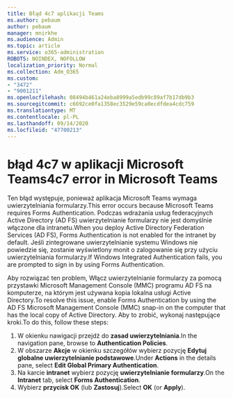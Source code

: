 ```yaml
---
title: Błąd 4c7 aplikacji Teams
ms.author: pebaum
author: pebaum
manager: mnirkhe
ms.audience: Admin
ms.topic: article
ms.service: o365-administration
ROBOTS: NOINDEX, NOFOLLOW
localization_priority: Normal
ms.collection: Adm_O365
ms.custom:
- "3472"
- "9001211"
ms.openlocfilehash: 08494b461a24eba8999a5edb99c89af7b17db9b3
ms.sourcegitcommit: c6692ce0fa1358ec3529e59ca0ecdfdea4cdc759
ms.translationtype: MT
ms.contentlocale: pl-PL
ms.lasthandoff: 09/14/2020
ms.locfileid: "47700213"
---
```

# <a name="4c7-error-in-microsoft-teams"></a><span data-ttu-id="6abfd-102">błąd 4c7 w aplikacji Microsoft Teams</span><span class="sxs-lookup"><span data-stu-id="6abfd-102">4c7 error in Microsoft Teams</span></span>

<span data-ttu-id="6abfd-103">Ten błąd występuje, ponieważ aplikacja Microsoft Teams wymaga uwierzytelniania formularzy.</span><span class="sxs-lookup"><span data-stu-id="6abfd-103">This error occurs because Microsoft Teams requires Forms Authentication.</span></span> <span data-ttu-id="6abfd-104">Podczas wdrażania usług federacyjnych Active Directory (AD FS) uwierzytelnianie formularzy nie jest domyślnie włączone dla intranetu.</span><span class="sxs-lookup"><span data-stu-id="6abfd-104">When you deploy Active Directory Federation Services (AD FS), Forms Authentication is not enabled for the intranet by default.</span></span> <span data-ttu-id="6abfd-105">Jeśli zintegrowane uwierzytelnianie systemu Windows nie powiedzie się, zostanie wyświetlony monit o zalogowanie się przy użyciu uwierzytelniania formularzy.</span><span class="sxs-lookup"><span data-stu-id="6abfd-105">If Windows Integrated Authentication fails, you are prompted to sign in by using Forms Authentication.</span></span>

<span data-ttu-id="6abfd-106">Aby rozwiązać ten problem, Włącz uwierzytelnianie formularzy za pomocą przystawki Microsoft Management Console (MMC) programu AD FS na komputerze, na którym jest używana kopia lokalna usługi Active Directory.</span><span class="sxs-lookup"><span data-stu-id="6abfd-106">To resolve this issue, enable Forms Authentication by using the AD FS Microsoft Management Console (MMC) snap-in on the computer that has the local copy of Active Directory.</span></span> <span data-ttu-id="6abfd-107">Aby to zrobić, wykonaj następujące kroki.</span><span class="sxs-lookup"><span data-stu-id="6abfd-107">To do this, follow these steps:</span></span> 

1. <span data-ttu-id="6abfd-108">W okienku nawigacji przejdź do **zasad uwierzytelniania**.</span><span class="sxs-lookup"><span data-stu-id="6abfd-108">In the navigation pane, browse to **Authentication Policies**.</span></span>
2. <span data-ttu-id="6abfd-109">W obszarze **Akcje** w okienku szczegółów wybierz pozycję **Edytuj globalne uwierzytelnianie podstawowe**.</span><span class="sxs-lookup"><span data-stu-id="6abfd-109">Under **Actions** in the details pane, select **Edit Global Primary Authentication**.</span></span>
3. <span data-ttu-id="6abfd-110">Na karcie **intranet** wybierz pozycję **uwierzytelnianie formularzy**.</span><span class="sxs-lookup"><span data-stu-id="6abfd-110">On the **Intranet** tab, select **Forms Authentication**.</span></span>
4. <span data-ttu-id="6abfd-111">Wybierz **przycisk OK** (lub **Zastosuj**).</span><span class="sxs-lookup"><span data-stu-id="6abfd-111">Select **OK** (or **Apply**).</span></span>